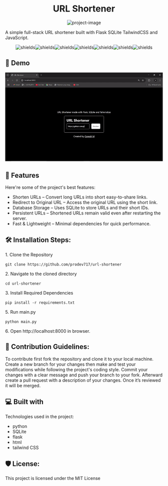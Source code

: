 <h1 align="center" id="title">URL Shortener</h1>

<p align="center"><img src="https://socialify.git.ci/prodev717/url-shortener/image?custom_description=A+simple+full-stack+URL+shortener+&amp;description=1&amp;language=1&amp;name=1&amp;owner=1&amp;pattern=Plus&amp;theme=Auto" alt="project-image"></p>

<p id="description">A simple full-stack URL shortener built with Flask SQLite TailwindCSS and JavaScript.</p>

<p align="center"><img src="https://img.shields.io/badge/Flask-2.0.1-blue?logo=flask" alt="shields"><img src="https://img.shields.io/badge/SQLite-3.0-blue?logo=sqlite" alt="shields"><img src="https://img.shields.io/badge/TailwindCSS-3.0-blue?logo=tailwindcss" alt="shields"><img src="https://img.shields.io/badge/JavaScript-ES6-yellow?logo=javascript" alt="shields"><img src="https://img.shields.io/badge/Python-3.10-blue?logo=python" alt="shields"><img src="https://img.shields.io/badge/License-MIT-green" alt="shields"><img src="https://img.shields.io/badge/Open%20Source-%E2%9D%A4-red?logo=github" alt="shields">

<h2>🚀 Demo</h2>

![URL Shortener](demo.gif) 
  
<h2>🧐 Features</h2>

Here're some of the project's best features:

*   Shorten URLs – Convert long URLs into short easy-to-share links.
*   Redirect to Original URL – Access the original URL using the short link.
*   Database Storage – Uses SQLite to store URLs and their short IDs.
*   Persistent URLs – Shortened URLs remain valid even after restarting the server.
*   Fast & Lightweight – Minimal dependencies for quick performance.

<h2>🛠️ Installation Steps:</h2>

<p>1. Clone the Repository</p>

```
git clone https://github.com/prodev717/url-shortener
```

<p>2. Navigate to the cloned directory</p>

```
cd url-shortener
```

<p>3. Install Required Dependencies</p>

```
pip install -r requirements.txt
```

<p>5. Run main.py</p>

```
python main.py
```
<p>6. Open http://localhost:8000 in browser.</p>

<h2>🍰 Contribution Guidelines:</h2>

To contribute first fork the repository and clone it to your local machine. Create a new branch for your changes then make and test your modifications while following the project's coding style. Commit your changes with a clear message and push your branch to your fork. Afterward create a pull request with a description of your changes. Once it’s reviewed it will be merged.
  
<h2>💻 Built with</h2>

Technologies used in the project:

*   python
*   SQLite
*   flask
*   html
*   tailwind CSS

<h2>🛡️ License:</h2>

This project is licensed under the MIT License
